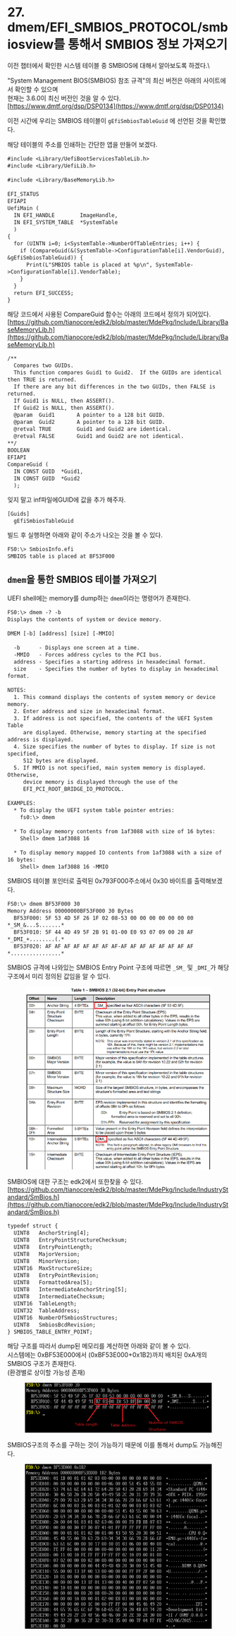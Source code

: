 # 27. dmem/EFI\_SMBIOS\_PROTOCOL/smbiosview를 통해서 SMBIOS 정보 가져오기

이전 챕터에서 확인한 시스템 테이블 중 SMBIOS에 대해서 알아보도록 하겠다.\


"System Management BIOS(SMBIOS) 참조  규격"의 최신 버전은 아래의 사이트에서 확인할 수 있으며\
현재는 3.6.0이 최신 버전인 것을 알 수 있다.\
[https://www.dmtf.org/dsp/DSP0134](https://www.dmtf.org/dsp/DSP0134)

이전 시간에 우리는 SMBIOS  테이블이 `gEfiSmbiosTableGuid` 에 선언된 것을 확인했다.

해당 테이블의 주소를 인쇄하는 간단한 앱을 만들어 보겠다.

```
#include <Library/UefiBootServicesTableLib.h>
#include <Library/UefiLib.h>

#include <Library/BaseMemoryLib.h>

EFI_STATUS
EFIAPI
UefiMain (
  IN EFI_HANDLE        ImageHandle,
  IN EFI_SYSTEM_TABLE  *SystemTable
  )
{
  for (UINTN i=0; i<SystemTable->NumberOfTableEntries; i++) {
    if (CompareGuid(&(SystemTable->ConfigurationTable[i].VendorGuid), &gEfiSmbiosTableGuid)) {
      Print(L"SMBIOS table is placed at %p\n", SystemTable->ConfigurationTable[i].VendorTable);
    }
  }
  return EFI_SUCCESS;
}
```

해당 코드에서 사용된 CompareGuid 함수는 아래의 코드에서 정의가 되어있다.\
[https://github.com/tianocore/edk2/blob/master/MdePkg/Include/Library/BaseMemoryLib.h](https://github.com/tianocore/edk2/blob/master/MdePkg/Include/Library/BaseMemoryLib.h)

```
/**
  Compares two GUIDs.
  This function compares Guid1 to Guid2.  If the GUIDs are identical then TRUE is returned.
  If there are any bit differences in the two GUIDs, then FALSE is returned.
  If Guid1 is NULL, then ASSERT().
  If Guid2 is NULL, then ASSERT().
  @param  Guid1       A pointer to a 128 bit GUID.
  @param  Guid2       A pointer to a 128 bit GUID.
  @retval TRUE        Guid1 and Guid2 are identical.
  @retval FALSE       Guid1 and Guid2 are not identical.
**/
BOOLEAN
EFIAPI
CompareGuid (
  IN CONST GUID  *Guid1,
  IN CONST GUID  *Guid2
  );
```

잊지 말고 inf파일에GUID에 값을 추가 해주자.

```
[Guids]
  gEfiSmbiosTableGuid
```

빌드 후 실행하면 아래와 같이 주소가 나오는 것을 볼 수 있다.

```
FS0:\> SmbiosInfo.efi
SMBIOS table is placed at BF53F000
```



## `dmem`을 통한 SMBIOS 테이블 가져오기

UEFI shell에는 memory를 dump하는 `dmem`이라는 명령어가 존재한다.

```
FS0:\> dmem -? -b
Displays the contents of system or device memory.

DMEM [-b] [address] [size] [-MMIO]

  -b      - Displays one screen at a time.
  -MMIO   - Forces address cycles to the PCI bus.
  address - Specifies a starting address in hexadecimal format.
  size    - Specifies the number of bytes to display in hexadecimal format.

NOTES:
  1. This command displays the contents of system memory or device memory.
  2. Enter address and size in hexadecimal format.
  3. If address is not specified, the contents of the UEFI System Table
     are displayed. Otherwise, memory starting at the specified address is displayed.
  4. Size specifies the number of bytes to display. If size is not specified,
     512 bytes are displayed.
  5. If MMIO is not specified, main system memory is displayed. Otherwise,
     device memory is displayed through the use of the
     EFI_PCI_ROOT_BRIDGE_IO_PROTOCOL.

EXAMPLES:
  * To display the UEFI system table pointer entries:
    fs0:\> dmem

  * To display memory contents from 1af3088 with size of 16 bytes:
    Shell> dmem 1af3088 16

  * To display memory mapped IO contents from 1af3088 with a size of 16 bytes:
    Shell> dmem 1af3088 16 -MMIO
```

SMBIOS 테이블 포인터로 출력된 0x793F000주소에서 0x30 바이트를 출력해보겠다.

```
FS0:\> dmem BF53F000 30
Memory Address 00000000BF53F000 30 Bytes
  BF53F000: 5F 53 4D 5F 26 1F 02 08-53 00 00 00 00 00 00 00  *_SM_&...S.......*
  BF53F010: 5F 44 4D 49 5F 2B 91 01-00 E0 93 07 09 00 28 AF  *_DMI_+........(.*
  BF53F020: AF AF AF AF AF AF AF AF-AF AF AF AF AF AF AF AF  *................*
```

SMBIOS 규격에 나와있는 SMBIOS Entry Point 구조에 따르면 `_SM_` 및 `_DMI_`가 해당 구조에서 미리 정의된 값임을 알 수 있다.

<figure><img src=".gitbook/assets/image (1).png" alt=""><figcaption></figcaption></figure>

SMBIOS에 대한 구조는 edk2에서 또한찾을 수 있다.\
[https://github.com/tianocore/edk2/blob/master/MdePkg/Include/IndustryStandard/SmBios.h](https://github.com/tianocore/edk2/blob/master/MdePkg/Include/IndustryStandard/SmBios.h)

```
typedef struct {
  UINT8   AnchorString[4];
  UINT8   EntryPointStructureChecksum;
  UINT8   EntryPointLength;
  UINT8   MajorVersion;
  UINT8   MinorVersion;
  UINT16  MaxStructureSize;
  UINT8   EntryPointRevision;
  UINT8   FormattedArea[5];
  UINT8   IntermediateAnchorString[5];
  UINT8   IntermediateChecksum;
  UINT16  TableLength;
  UINT32  TableAddress;
  UINT16  NumberOfSmbiosStructures;
  UINT8   SmbiosBcdRevision;
} SMBIOS_TABLE_ENTRY_POINT;
```

해당 구조를 따라서 dump된 메모리를 계산하면 아래와 같이 볼 수 있다.\
시스템에는 0xBF53E000에서 (0xBF53E000+0x1B2)까지 배치된 0xA개의 SMBIOS 구조가 존재한다.\
(환경별로 상이할 가능성 존재)

<figure><img src=".gitbook/assets/image (6).png" alt=""><figcaption></figcaption></figure>

SMBIOS구조의 주소를 구하는 것이 가능하기 때문에 이를 통해서 dump도 가능해진다.

<figure><img src=".gitbook/assets/image (2).png" alt=""><figcaption></figcaption></figure>





